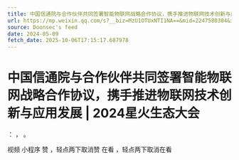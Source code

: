 ```yaml
---
title: 中国信通院与合作伙伴共同签署智能物联网战略合作协议，携手推进物联网技术创新与应用发展 | 2024星火生态大会
url: https://mp.weixin.qq.com/s?__biz=MzU1OTUxNTI1NA==&mid=2247580304&idx=1&sn=ef14468ce85e02d881c6394192e15b39
source: Doonsec's feed
date: 2024-05-09
fetch_date: 2025-10-06T17:15:17.687978
---
```


# 中国信通院与合作伙伴共同签署智能物联网战略合作协议，携手推进物联网技术创新与应用发展 | 2024星火生态大会

：
，
。

视频
小程序
赞
，轻点两下取消赞
在看
，轻点两下取消在看